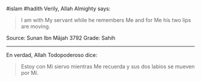 #islam #hadith 
Verily, Allah Almighty says:
> I am with My servant while he remembers Me and for Me his two lips are moving.

Source: Sunan Ibn Mājah 3792
Grade: Sahih

<hr>

En verdad, Allah Todopoderoso dice:

> Estoy con Mi siervo mientras Me recuerda y sus dos labios se mueven por Mí.